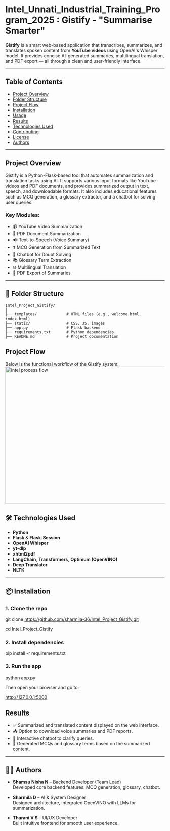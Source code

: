 # Intel_Unnati_Industrial_Training_Program_2025 : Gistify - "Summarise Smarter"

**Gistify** is a smart web-based application that transcribes, summarizes, and translates spoken content from **YouTube videos** using OpenAI's Whisper model. It provides concise AI-generated summaries, multilingual translation, and PDF export — all through a clean and user-friendly interface.

---
## Table of Contents  
- [Project Overview](#project-overview)  
- [Folder Structure](#folder-structure)  
- [Project Flow](#project-flow)  
- [Installation](#installation)  
- [Usage](#usage)  
- [Results](#results)  
- [Technologies Used](#technologies-used)  
- [Contributing](#contributing)  
- [License](#license)  
- [Authors](#authors)

---
## Project Overview  
Gistify is a Python-Flask-based tool that automates summarization and translation tasks using AI. It supports various input formats like YouTube videos and PDF documents, and provides summarized output in text, speech, and downloadable formats. It also includes educational features such as MCQ generation, a glossary extractor, and a chatbot for solving user queries.

### Key Modules:  
- 📹 YouTube Video Summarization  
- 📄 PDF Document Summarization  
- 🔊 Text-to-Speech (Voice Summary)  
- ❓ MCQ Generation from Summarized Text  
- 🤖 Chatbot for Doubt Solving  
- 📚 Glossary Term Extraction  
- 🌐 Multilingual Translation  
- 📝 PDF Export of Summaries  

---
## 📁 Folder Structure

```plaintext
Intel_Project_Gistify/
│
├── templates/             # HTML files (e.g., welcome.html, index.html)
├── static/                # CSS, JS, images
├── app.py                 # Flask backend
├── requirements.txt       # Python dependencies
├── README.md              # Project documentation
```
## Project Flow  
Below is the functional workflow of the Gistify system:
<img width="776" height="433" alt="intel process flow" src="https://github.com/user-attachments/assets/c9426067-97ad-4408-8541-c7ae4b0cb8bd" />


## 🛠️ Technologies Used

- **Python**
- **Flask** & **Flask-Session**
- **OpenAI Whisper**
- **yt-dlp**
- **xhtml2pdf**
- **LangChain**, **Transformers**, **Optimum (OpenVINO)**
- **Deep Translator**
- **NLTK**
---

## 📦 Installation

### 1. Clone the repo
git clone https://github.com/sharmila-36/Intel_Project_Gistify.git

cd Intel_Project_Gistify

### 2. Install dependencies
pip install -r requirements.txt

### 3. Run the app
python app.py

Then open your browser and go to:

http://127.0.0.1:5000

## Results

- ✅ Summarized and translated content displayed on the web interface.  
- 📥 Option to download voice summaries and PDF reports.  
- 💬 Interactive chatbot to clarify queries.  
- 📝 Generated MCQs and glossary terms based on the summarized content.

---

## 👩‍💻 Authors

- **Shamsu Nisha N** – Backend Developer (Team Lead)  
  Developed core backend features: MCQ generation, glossary, chatbot.

- **Sharmila D** – AI & System Designer  
  Designed architecture, integrated OpenVINO with LLMs for summarization.

- **Tharani V S** – UI/UX Developer  
  Built intuitive frontend for smooth user experience.
